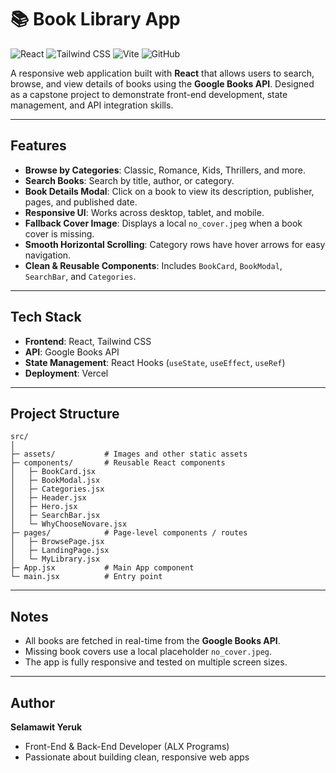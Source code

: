 # 📚 Book Library App

![React](https://img.shields.io/badge/React-17.0.2-blue?logo=react&logoColor=white)
![Tailwind CSS](https://img.shields.io/badge/Tailwind_CSS-3.3.2-blue?logo=tailwind-css&logoColor=white)
![Vite](https://img.shields.io/badge/Vite-4.4.9-purple?logo=vite&logoColor=white)
![GitHub](https://img.shields.io/badge/GitHub-Repository-black?logo=github&logoColor=white)

A responsive web application built with **React** that allows users to search, browse, and view details of books using the **Google Books API**. Designed as a capstone project to demonstrate front-end development, state management, and API integration skills.

---

## **Features**

- **Browse by Categories**: Classic, Romance, Kids, Thrillers, and more.  
- **Search Books**: Search by title, author, or category.  
- **Book Details Modal**: Click on a book to view its description, publisher, pages, and published date.  
- **Responsive UI**: Works across desktop, tablet, and mobile.  
- **Fallback Cover Image**: Displays a local `no_cover.jpeg` when a book cover is missing.  
- **Smooth Horizontal Scrolling**: Category rows have hover arrows for easy navigation.  
- **Clean & Reusable Components**: Includes `BookCard`, `BookModal`, `SearchBar`, and `Categories`.  

---

## **Tech Stack**

- **Frontend**: React, Tailwind CSS  
- **API**: Google Books API  
- **State Management**: React Hooks (`useState`, `useEffect`, `useRef`)  
- **Deployment**: Vercel  

---

## **Project Structure**

```text
src/
│
├─ assets/           # Images and other static assets
├─ components/       # Reusable React components
│   ├─ BookCard.jsx
│   ├─ BookModal.jsx
│   ├─ Categories.jsx
│   ├─ Header.jsx
│   ├─ Hero.jsx
│   ├─ SearchBar.jsx
│   └─ WhyChooseNovare.jsx
├─ pages/            # Page-level components / routes
│   ├─ BrowsePage.jsx
│   ├─ LandingPage.jsx
│   └─ MyLibrary.jsx
├─ App.jsx           # Main App component
└─ main.jsx          # Entry point
```

---

## **Notes**

- All books are fetched in real-time from the **Google Books API**.  
- Missing book covers use a local placeholder `no_cover.jpeg`.  
- The app is fully responsive and tested on multiple screen sizes.  

---

## **Author**

**Selamawit Yeruk**  
- Front-End & Back-End Developer (ALX Programs)  
- Passionate about building clean, responsive web apps  
